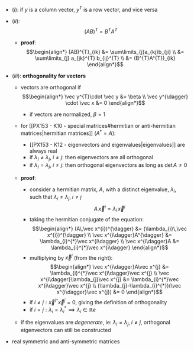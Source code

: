 - $(i):$ if $y$ is a column vector, $y^{T}$ is a row vector, and vice versa

- $(ii):$ $$(AB)^{T} = B^{T}A^{T}$$
	- **proof**: $$\begin{align*}
		(AB)^{T}_{ik} &= \sum\limits_{j}a_{kj}b_{ji} \\
		&= \sum\limits_{j} a_{jk}^{T} b_{ij}^{T} \\
		&= (B^{T}A^{T})_{ik}
	\end{align*}$$

- ($iii):$ **orthogonality for vectors**
	- vectors are orthogonal if $$\begin{align*}
			\vec y^{T}\cdot \vec y &= \beta \\
			\vec y^{\dagger} \cdot \vec x &= 0
		\end{align*}$$
		- if vectors are normalized, $\beta=1$
	- for [[PX153 - K10 - special matrices#hermitian or anti-hermitian matrices|hermitian matrices]] ($A^{\dagger}=A$):
		- [[PX153 - K12 - eigenvectors and eigenvalues|eigenvalues]] are always real
		- if $\lambda_{i}\neq\lambda_{j},\; i\neq j:$ then eigenvectors are all orthogonal
		- if $\lambda_{i}=\lambda_{j},\; i\neq j:$ then orthogonal eigenvectors as long as $\det A \neq 0$
	- **proof**: 
		- consider a hermitian matrix, $A$, with a distinct eigenvalue, $\lambda_{i}$, such that $\lambda_{i}\neq\lambda_{j},\; i\neq j$
			$$A\,\vec x^{i} = \lambda_{i}\,\vec x^{i}$$
		- taking the hermitian conjugate of the equation: $$\begin{align*}
				(A\,\vec x^{i})^{\dagger} &= (\lambda_{i}\,\vec x^{i})^{\dagger} \\
				\vec x^{i\dagger}A^{\dagger} &= \lambda_{i}^{*}\vec x^{i\dagger} \\
				\vec x^{i\dagger}A &= \lambda_{i}^{*}\vec x^{i\dagger}
			\end{align*}$$
		- multiplying by $\vec x^{j}$ (from the right): $$\begin{align*}
				\vec x^{i\dagger}A\vec x^{j}  &= \lambda_{i}^{*}\vec x^{i\dagger}\vec x^{j} \\
				\vec x^{i\dagger}\lambda_{j}\vec x^{j}  &= \lambda_{i}^{*}\vec x^{i\dagger}\vec x^{j} \\
				(\lambda_{j}-\lambda_{i}^{*})(\vec x^{i\dagger}\vec x^{j}) &= 0  
			\end{align*}$$
		- if $i\neq j: \vec x^{i\dagger}\vec x^{j}=0$, giving the definition of orthogonality
		- if $i=j: \lambda_{i} = \lambda_{i}^{*}\implies\lambda_{i} \in \mathbb Re$ 
	
	- if the eigenvalues are *degenerate*, ie: $\lambda_{i}=\lambda_{j},\; i\neq j$, orthogonal eigenvectors can still be constructed

- real symmetric and anti-symmetric matrices
